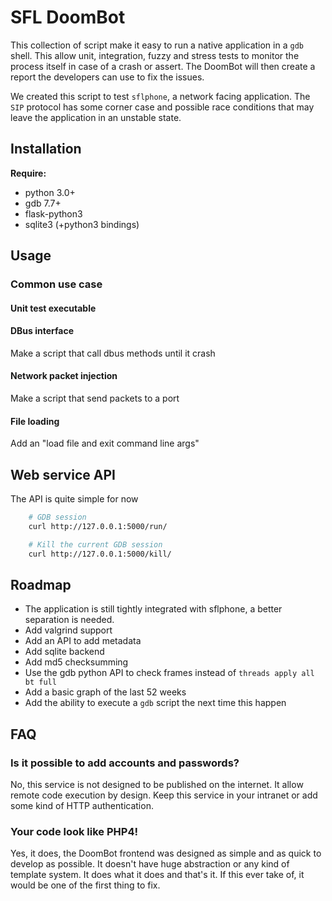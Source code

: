 SFL DoomBot
===========

This collection of script make it easy to run a native application in a `gdb`
shell. This allow unit, integration, fuzzy and stress tests to monitor the
process itself in case of a crash or assert. The DoomBot will then create a
report the developers can use to fix the issues.

We created this script to test `sflphone`, a network facing application. The
`SIP` protocol has some corner case and possible race conditions that may leave
the application in an unstable state.

## Installation

**Require:**

* python 3.0+
* gdb 7.7+
* flask-python3
* sqlite3 (+python3 bindings)

## Usage

### Common use case

#### Unit test executable

#### DBus interface

Make a script that call dbus methods until it crash

#### Network packet injection

Make a script that send packets to a port

#### File loading

Add an "load file and exit command line args"

## Web service API

The API is quite simple for now

```sh
    # GDB session
    curl http://127.0.0.1:5000/run/

    # Kill the current GDB session
    curl http://127.0.0.1:5000/kill/
```

## Roadmap

* The application is still tightly integrated with sflphone, a better separation is needed.
* Add valgrind support
* Add an API to add metadata
* Add sqlite backend
* Add md5 checksumming
* Use the gdb python API to check frames instead of `threads apply all bt full`
* Add a basic graph of the last 52 weeks
* Add the ability to execute a `gdb` script the next time this happen

## FAQ

### Is it possible to add accounts and passwords?

No, this service is not designed to be published on the internet. It allow
remote code execution by design. Keep this service in your intranet or add
some kind of HTTP authentication.

### Your code look like PHP4!

Yes, it does, the DoomBot frontend was designed as simple and as quick to develop
as possible. It doesn't have huge abstraction or any kind of template system. It
does what it does and that's it. If this ever take of, it would be one of the
first thing to fix.
